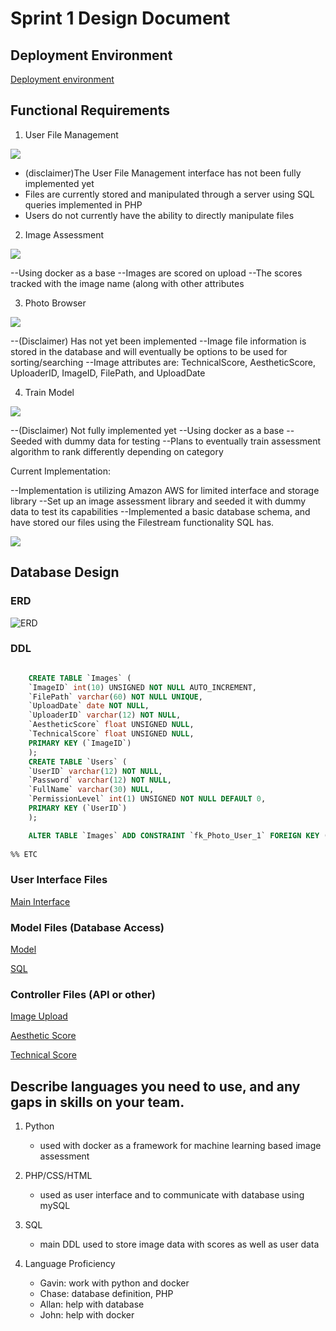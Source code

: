# Sprint 1 Design Document 

## Deployment Environment

[Deployment environment](http://rji.glike.cf)

## Functional Requirements


1. User File Management

![](./Sprint1FinalUseCase/ufm.png)

- (disclaimer)The User File Management interface has not been fully implemented yet
- Files are currently stored and manipulated through a server using SQL queries implemented in PHP
- Users do not currently have the ability to directly manipulate files

2. Image Assessment	

![](./Sprint1FinalUseCase/ia.jpg)

--Using docker as a base
--Images are scored on upload
--The scores tracked with the image name (along with other attributes

3. Photo Browser

![](./Sprint1FinalUseCase/pb.png)

--(Disclaimer) Has not yet been implemented
--Image file information is stored in the database and will eventually be options to be used for sorting/searching
--Image attributes are: TechnicalScore, AestheticScore, UploaderID, ImageID, FilePath, and UploadDate

4. Train Model

![](./Sprint1FinalUseCase/tm.png)

--(Disclaimer) Not fully implemented yet
--Using docker as a base
--Seeded with dummy data for testing
--Plans to eventually train assessment algorithm to rank differently depending on category

Current Implementation:

--Implementation is utilizing Amazon AWS for limited interface and storage library
--Set up an image assessment library and seeded it with dummy data to test its capabilities
--Implemented a basic database schema, and have stored our files using the Filestream functionality SQL has. 

![](./Sprint1FinalUseCase/overview.png)


## Database Design

### ERD

![ERD](./image_assessment_erd.png)

### DDL 

```SQL

    CREATE TABLE `Images` (
    `ImageID` int(10) UNSIGNED NOT NULL AUTO_INCREMENT,
    `FilePath` varchar(60) NOT NULL UNIQUE,
    `UploadDate` date NOT NULL,
    `UploaderID` varchar(12) NOT NULL,
    `AestheticScore` float UNSIGNED NULL,
    `TechnicalScore` float UNSIGNED NULL,
    PRIMARY KEY (`ImageID`) 
    );
    CREATE TABLE `Users` (
    `UserID` varchar(12) NOT NULL,
    `Password` varchar(12) NOT NULL,
    `FullName` varchar(30) NULL,
    `PermissionLevel` int(1) UNSIGNED NOT NULL DEFAULT 0,
    PRIMARY KEY (`UserID`) 
    );

    ALTER TABLE `Images` ADD CONSTRAINT `fk_Photo_User_1` FOREIGN KEY (`UploaderID`) REFERENCES `Users` (`UserID`);
    
%% ETC
```    


### User Interface Files

[Main Interface](./index.html)



### Model Files (Database Access)

[Model](https://github.com/computationalmystic/RJI-group1/tree/model) 

[SQL](./image_assessment_schema.sql)



### Controller Files (API or other)

[Image Upload](./upload.php)

[Aesthetic Score](./getScoreAesthetic.sh)

[Technical Score](./getScoreTechnical.sh)



## Describe languages you need to use, and any gaps in skills on your team. 

1. Python
    - used with docker as a framework for machine learning based image assessment
2. PHP/CSS/HTML 
    - used as user interface and to communicate with database using mySQL
3. SQL
    - main DDL used to store image data with scores as well as user data
    
4. Language Proficiency
    - Gavin: work with python and docker
    - Chase: database definition, PHP
    - Allan: help with database
    - John: help with docker

